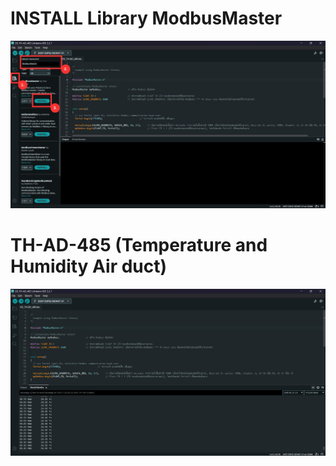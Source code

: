 # INSTALL Library ModbusMaster

![INSTALL Library ModbusMaster](https://github.com/summation2009/Modbus-sensor/blob/main/EX_TH-AD-485/INSTALL%20Library.jpg?raw=true "Screen shot")


# TH-AD-485 (Temperature and Humidity Air duct)

![Temperature and Humidity Air duct](https://github.com/summation2009/Modbus-sensor/blob/main/EX_TH-AD-485/Serial%20Moniter.jpg?raw=true "Screen shot")